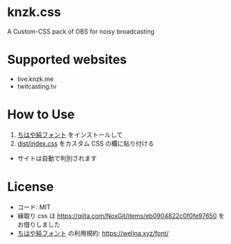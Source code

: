 # knzk.css

A Custom-CSS pack of OBS for noisy broadcasting

# Supported websites

- live.knzk.me
- twitcasting.tv

# How to Use

1. [ちはや純フォント](https://welina.xyz/font/tegaki/%E3%81%A1%E3%81%AF%E3%82%84%E7%B4%94/) をインストールして
1. [dist/index.css](https://github.com/yuzulabo/knzk.css/blob/master/dist/index.css) をカスタム CSS の欄に貼り付ける

- サイトは自動で判別されます

# License

- コード: MIT
- 縁取り css は https://qiita.com/NoxGit/items/eb0904822c0f0fe97650 をお借りしました
- [ちはや純フォント](https://welina.xyz/font/tegaki/%E3%81%A1%E3%81%AF%E3%82%84%E7%B4%94/) の利用規約: https://welina.xyz/font/
